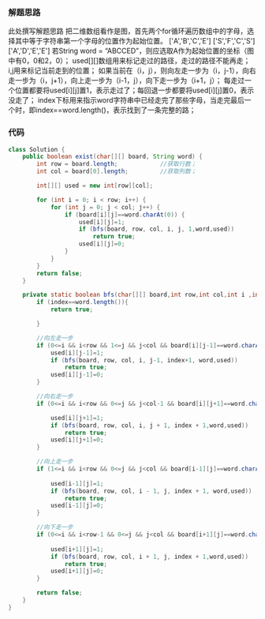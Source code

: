 ### 解题思路
此处撰写解题思路
    把二维数组看作是图，首先两个for循环遍历数组中的字母，选择其中等于字符串第一个字母的位置作为起始位置。
        ['A','B','C','E']
        ['S','F','C','S']
        ['A','D','E','E']
若String word = “ABCCED”，则应选取A作为起始位置的坐标（图中有0，0和2，0）；
    used[][]数组用来标记走过的路径，走过的路径不能再走；
    i,j用来标记当前走到的位置；
如果当前在（i，j），则向左走一步为（i，j-1），向右走一步为（i，j+1），向上走一步为（i-1，j），向下走一步为（i+1，j）；
每走过一个位置都要将used[i][j]置1，表示走过了；每回退一步都要将used[i][j]置0，表示没走了；
    index下标用来指示word字符串中已经走完了那些字母，当走完最后一个时，即index==word.length()，表示找到了一条完整的路；

### 代码

```java
class Solution {
    public boolean exist(char[][] board, String word) {
        int row = board.length;            //获取行数；
        int col = board[0].length;         //获取列数；

        int[][] used = new int[row][col];

        for (int i = 0; i < row; i++) {
            for (int j = 0; j < col; j++) {
                if (board[i][j]==word.charAt(0)) {
                    used[i][j]=1;
                    if (bfs(board, row, col, i, j, 1,word,used))
                        return true;
                    used[i][j]=0;
                }
            }
        }
        return false;
    }

    private static boolean bfs(char[][] board,int row,int col,int i ,int j,int index,String word,int[][] used){
        if (index==word.length()){
            return true;

        }

        //向左走一步
        if (0<=i && i<row && 1<=j && j<col && board[i][j-1]==word.charAt(index) && used[i][j-1]!=1){
            used[i][j-1]=1;
            if (bfs(board, row, col, i, j-1, index+1, word,used))
                return true;
            used[i][j-1]=0;
        }

        //向右走一步
        if (0<=i && i<row && 0<=j && j<col-1 && board[i][j+1]==word.charAt(index) && used[i][j+1]!=1){

            used[i][j+1]=1;
            if (bfs(board, row, col, i, j + 1, index + 1,word,used))
                return true;
            used[i][j+1]=0;
        }

        //向上走一步
        if (1<=i && i<row && 0<=j && j<col && board[i-1][j]==word.charAt(index) && used[i-1][j]!=1) {
           
            used[i-1][j]=1;
            if (bfs(board, row, col, i - 1, j, index + 1, word,used))
                return true;
            used[i-1][j]=0;
        }

        //向下走一步
        if (0<=i && i<row-1 && 0<=j && j<col && board[i+1][j]==word.charAt(index) && used[i+1][j]!=1) {
         
            used[i+1][j]=1;
            if (bfs(board, row, col, i + 1, j, index + 1,word,used))
                return true;
            used[i+1][j]=0;
        }

        return false;
    }
}



```